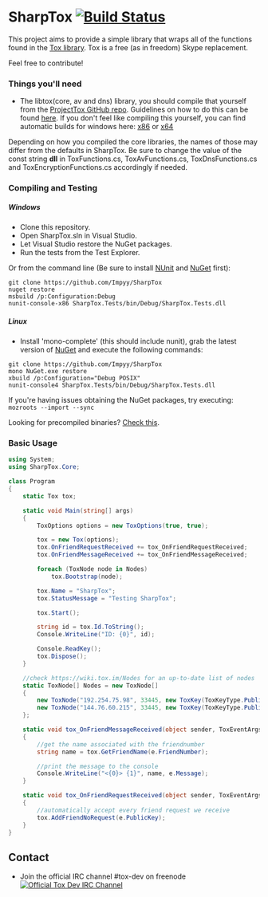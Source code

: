 SharpTox [![Build Status](https://jenkins.impy.me/job/SharpTox%20x86/badge/icon)](https://jenkins.impy.me/job/SharpTox%20x86/)
========

This project aims to provide a simple library that wraps all of the functions found in the [Tox library](https://github.com/irungentoo/ProjectTox-Core "ProjectTox GitHub repo").
Tox is a free (as in freedom) Skype replacement.

Feel free to contribute!

### Things you'll need

* The libtox(core, av and dns) library, you should compile that yourself from the [ProjectTox GitHub repo](https://github.com/irungentoo/ProjectTox-Core "Tox Github repo"). Guidelines on how to do this can be found [here](https://github.com/irungentoo/toxcore/blob/master/INSTALL.md "Crosscompile guidelines"). If you don't feel like compiling this yourself, you can find automatic builds for windows here: [x86](https://jenkins.libtoxcore.so/job/toxcore_win32_dll/ "x86 dll") or [x64](https://jenkins.libtoxcore.so/job/toxcore_win64_dll/ "x64 dll")

Depending on how you compiled the core libraries, the names of those may differ from the defaults in SharpTox. Be sure to change the value of the const string **dll** in ToxFunctions.cs, ToxAvFunctions.cs, ToxDnsFunctions.cs and ToxEncryptionFunctions.cs accordingly if needed.

### Compiling and Testing
##### Windows
* Clone this repository.
* Open SharpTox.sln in Visual Studio.
* Let Visual Studio restore the NuGet packages.
* Run the tests from the Test Explorer.

Or from the command line (Be sure to install [NUnit](http://www.nunit.org/index.php?p=download) and [NuGet](https://nuget.codeplex.com/) first):

```
git clone https://github.com/Impyy/SharpTox
nuget restore
msbuild /p:Configuration:Debug
nunit-console-x86 SharpTox.Tests/bin/Debug/SharpTox.Tests.dll
```

##### Linux
* Install 'mono-complete' (this should include nunit), grab the latest version of [NuGet](https://nuget.codeplex.com/) and execute the following commands:
```
git clone https://github.com/Impyy/SharpTox
mono NuGet.exe restore
xbuild /p:Configuration="Debug POSIX"
nunit-console4 SharpTox.Tests/bin/Debug/SharpTox.Tests.dll
```
If you're having issues obtaining the NuGet packages, try executing:
```mozroots --import --sync```

Looking for precompiled binaries? [Check this](https://jenkins.impy.me/ "SharpTox Binaries").

### Basic Usage
```csharp
using System;
using SharpTox.Core;

class Program
{
    static Tox tox;

    static void Main(string[] args)
    {
        ToxOptions options = new ToxOptions(true, true);

        tox = new Tox(options);
        tox.OnFriendRequestReceived += tox_OnFriendRequestReceived;
        tox.OnFriendMessageReceived += tox_OnFriendMessageReceived;

        foreach (ToxNode node in Nodes)
            tox.Bootstrap(node);

        tox.Name = "SharpTox";
        tox.StatusMessage = "Testing SharpTox";

        tox.Start();

        string id = tox.Id.ToString();
        Console.WriteLine("ID: {0}", id);

        Console.ReadKey();
        tox.Dispose();
    }

    //check https://wiki.tox.im/Nodes for an up-to-date list of nodes
    static ToxNode[] Nodes = new ToxNode[]
    {
        new ToxNode("192.254.75.98", 33445, new ToxKey(ToxKeyType.Public, "951C88B7E75C867418ACDB5D273821372BB5BD652740BCDF623A4FA293E75D2F")),
        new ToxNode("144.76.60.215", 33445, new ToxKey(ToxKeyType.Public, "04119E835DF3E78BACF0F84235B300546AF8B936F035185E2A8E9E0A67C8924F"))
    };

    static void tox_OnFriendMessageReceived(object sender, ToxEventArgs.FriendMessageEventArgs e)
    {
        //get the name associated with the friendnumber
        string name = tox.GetFriendName(e.FriendNumber);

        //print the message to the console
        Console.WriteLine("<{0}> {1}", name, e.Message);
    }

    static void tox_OnFriendRequestReceived(object sender, ToxEventArgs.FriendRequestEventArgs e)
    {
        //automatically accept every friend request we receive
        tox.AddFriendNoRequest(e.PublicKey);
    }
}

```

Contact
-------
* Join the official IRC channel #tox-dev on freenode
[![Official Tox Dev IRC Channel](https://kiwiirc.com/buttons/irc.freenode.net/tox-dev.png)](https://kiwiirc.com/client/irc.freenode.net/?theme=basic#tox-dev)
